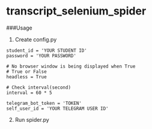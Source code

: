 # transcript_selenium_spider
###Usage
1. Create config.py
```
student_id = 'YOUR STUDENT ID'
password = 'YOUR PASSWORD'

# No browser window is being displayed when True
# True or False
headless = True

# Check interval(second)
interval = 60 * 5

telegram_bot_token = 'TOKEN'
self_user_id = 'YOUR TELEGRAM USER ID'
```
2. Run spider.py
